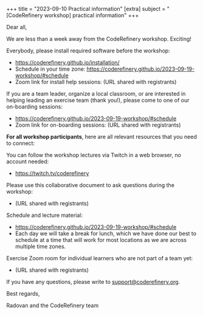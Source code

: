 +++
title = "2023-09-10 Practical information"
[extra]
subject = "[CodeRefinery workshop] practical information"
+++

Dear all,

We are less than a week away from the CodeRefinery workshop. Exciting!

Everybody, please install required software before the workshop:
- https://coderefinery.github.io/installation/
- Schedule in your time zone: https://coderefinery.github.io/2023-09-19-workshop/#schedule
- Zoom link for install help sessions: (URL shared with registrants)

If you are a team leader, organize a local classroom, or are interested in helping leading an exercise team (thank you!), please come to one of our on-boarding sessions:
- https://coderefinery.github.io/2023-09-19-workshop/#schedule
- Zoom link for on-boarding sessions: (URL shared with registrants)

**For all workshop participants**, here are all relevant resources that you need to connect:

You can follow the workshop lectures via Twitch in a web browser, no account needed:
- https://twitch.tv/coderefinery

Please use this collaborative document to ask questions during the workshop:
- (URL shared with registrants)

Schedule and lecture material:
- https://coderefinery.github.io/2023-09-19-workshop/#schedule
- Each day we will take a break for lunch, which we have done our best to schedule at a time that will work for most locations as we are across multiple time zones.

Exercise Zoom room for individual learners who are not part of a team yet:
- (URL shared with registrants)

If you have any questions, please write to support@coderefinery.org.

Best regards,

Radovan and the CodeRefinery team
